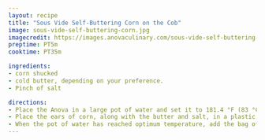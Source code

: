 ```yaml
---
layout: recipe
title: "Sous Vide Self-Buttering Corn on the Cob"
image: sous-vide-self-buttering-corn.jpg
imagecredit: https://images.anovaculinary.com/sous-vide-self-buttering-corn-on-the-cob/header/sous-vide-self-buttering-corn-on-the-cob-header-og.jpg
preptime: PT5m
cooktime: PT35m

ingredients:
- corn shucked
- cold butter, depending on your preference.
- Pinch of salt

directions:
- Place the Anova in a large pot of water and set it to 181.4 °F (83 °C).
- Place the ears of corn, along with the butter and salt, in a plastic bag and vacuum seal.
- When the pot of water has reached optimum temperature, add the bag of corn, and allow to cook for 30 minutes
---
```

